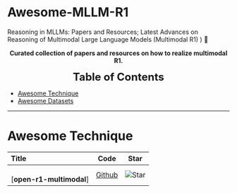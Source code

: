 # Awesome-MLLM-R1
Reasoning in MLLMs: Papers and Resources; Latest Advances on Reasoning of Multimodal Large Language Models (Multimodal R1) ) 🍓

<p align="center">
    <b> Curated collection of papers and resources on how to realize multimodal R1.</b>
</p>

<font size=5><center><b> Table of Contents </b> </center></font>
- [Awesome Technique](#awesome-technique)
- [Awesome Datasets](#awesome-datasets)
---

# Awesome Technique
|  Title  |   Code  |   Star   |
|:--------|:--------:|:--------:|
| <br> [**open-r1-multimodal**] <br> | [Github](https://github.com/EvolvingLMMs-Lab/open-r1-multimodal) |  ![Star](https://img.shields.io/github/stars/EvolvingLMMs-Lab/open-r1-multimodal.svg?style=social&label=Star) |

